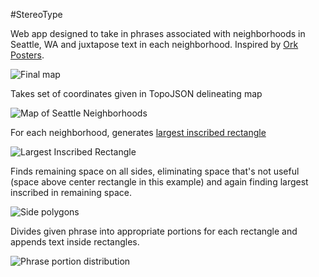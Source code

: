 #StereoType

Web app designed to take in phrases associated with neighborhoods in Seattle, WA and juxtapose text in each neighborhood. Inspired by [Ork Posters](http://www.orkposters.com/index.html).

![Final map](images/final)

Takes set of coordinates given in TopoJSON delineating map

![Map of Seattle Neighborhoods](images/mapSeattle)

For each neighborhood, generates [largest inscribed rectangle](http://d3plus.org/blog/behind-the-scenes/2014/07/08/largest-rect/)

![Largest Inscribed Rectangle](images/inscribedSingle)

Finds remaining space on all sides, eliminating space that's not useful (space above center rectangle in this example) and again finding largest inscribed in remaining space.

![Side polygons](images/remainingInscribed)

Divides given phrase into appropriate portions for each rectangle and appends text inside rectangles.

![Phrase portion distribution](images/finapPhinney)
